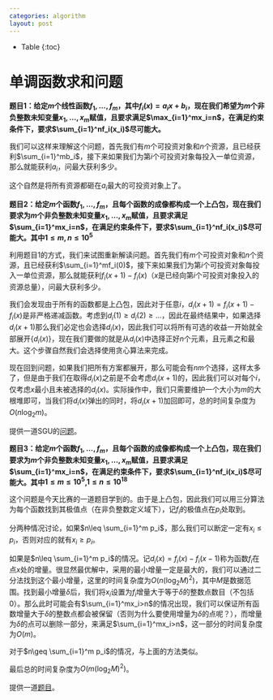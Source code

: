 ```yaml
---
categories: algorithm
layout: post
---
```


- Table
{:toc}

# 单调函数求和问题

**题目1：给定$m$个线性函数$f_1,\ldots,f_m$，其中$f_i(x)=a_ix+b_i$，现在我们希望为$m$个非负整数未知变量$x_1,\ldots,x_m$赋值，且要求满足$\max_{i=1}^mx_i=n$，在满足约束条件下，要求$\sum_{i=1}^nf_i(x_i)$尽可能大。**

我们可以这样来理解这个问题，首先我们有$m$个可投资对象和$n$个资源，且已经获利$\sum_{i=1}^mb_i$，接下来如果我们为第$i$个可投资对象每投入一单位资源，那么就能获利$a_i$，问最大获利多少。

这个自然是将所有资源都砸在$a_i$最大的可投资对象上了。

**题目2：给定$m$个函数$f_1,\ldots,f_m$，且每个函数的成像都构成一个上凸包，现在我们要求为$m$个非负整数未知变量$x_1,\ldots,x_m$赋值，且要求满足$\sum_{i=1}^mx_i=n$，在满足约束条件下，要求$\sum_{i=1}^nf_i(x_i)$尽可能大。其中$1\leq m,n\leq 10^5$**

利用题目1的方式，我们来试图重新解读问题。首先我们有$m$个可投资对象和$n$个资源，且已经获利$\sum_{i=1}^mf_i(0)$，接下来如果我们为第$i$个可投资对象每投入一单位资源，那么就能获利$f_i(x+1)-f_i(x)$（$x$是已经向第$i$个可投资对象投入的资源总量），问最大获利多少。

我们会发现由于所有的函数都是上凸包，因此对于任意$i$，$d_i(x+1)=f_i(x+1)-f_i(x)$是非严格递减函数。考虑到$d_i(1)\geq d_i(2)\geq \ldots$，因此在最终结果中，如果选择$d_i(x+1)$那么我们必定也会选择$d_i(x)$，因此我们可以将所有可选的收益一开始就全部展开$\{d_i(x)\}$，现在我们要做的就是从$d_i(x)$中选择正好$n$个元素，且元素之和最大。这个步骤自然我们会选择使用贪心算法来完成。

现在回到问题，如果我们把所有方案都展开，那么可能会有$nm$个选择，这样太多了，但是由于我们在取得$d_i(x)$之前是不会考虑$d_i(x+1)$的，因此我们可以对每个$i$，仅考虑$x$最小且未被选择的$d_i(x)$。实际操作中，我们只需要维护一个大小为$m$的大根堆即可，当我们将$d_i(x)$弹出的同时，将$d_i(x+1)$加回即可，总的时间复杂度为$O(n\log_2m)$。

提供一道SGU的[问题](https://codeforces.com/problemsets/acmsguru/problem/99999/207)。

**题目3：给定$m$个函数$f_1,\ldots,f_m$，且每个函数的成像都构成一个上凸包，现在我们要求为$m$个非负整数未知变量$x_1,\ldots,x_m$赋值，且要求满足$\sum_{i=1}^mx_i=n$，在满足约束条件下，要求$\sum_{i=1}^nf_i(x_i)$尽可能大。其中$1\leq m\leq 10^5$,$1\leq n\leq 10^{18}$**

这个问题是今天比赛的一道题目学到的。由于是上凸包，因此我们可以用三分算法为每个函数找到其极值点（在非负整数定义域下），记$f_i$的极值点在$p_i$处取到。

分两种情况讨论，如果$n\leq \sum_{i=1}^m p_i$，那么我们可以断定一定有$x_i\leq p_i$，否则对应的就有$x_i\geq p_i$。

如果是$n\leq \sum_{i=1}^m p_i$的情况。记$d_i(x)=f_i(x)-f_i(x-1)$称为函数$f_i$在点$x$处的增量。很显然最优解中，采用的最小增量一定是最大的，我们可以通过二分法找到这个最小增量，这里的时间复杂度为$O(n(\log_2M)^2)$，其中$M$是数据范围。找到最小增量$\delta$后，我们将$x_i$设置为$f_i$增量大于等于$\delta$的整数点数目（不包括0）。那么此时可能会有$\sum_{i=1}^mx_i>n$的情况出现，我们可以保证所有函数增量大于$\delta$的整数点都会被保留（否则为什么要使用增量为$\delta$的点呢？），而增量为$\delta$的点可以删除一部分，来满足$\sum_{i=1}^mx_i>n$，这一部分的时间复杂度为$O(m)$。

对于$n\geq \sum_{i=1}^m p_i$的情况，与上面的方法类似。

最后总的时间复杂度为$O(m(\log_2M)^2)$。

提供一道[题目](https://codeforces.com/contest/1344/problem/D)。